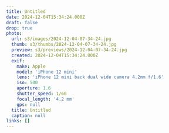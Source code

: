 ```yaml
---
title: Untitled
date: 2024-12-04T15:34:24.000Z
draft: false
drop: true
photo:
  url: s3/images/2024-12-04-07-34-24.jpg
  thumb: s3/thumbs/2024-12-04-07-34-24.jpg
  preview: s3/previews/2024-12-04-07-34-24.jpg
  created: 2024-12-04T15:34:24.000Z
  exif:
    make: Apple
    model: 'iPhone 12 mini'
    lens: 'iPhone 12 mini back dual wide camera 4.2mm f/1.6'
    iso: 500
    aperture: 1.6
    shutter_speed: 1/60
    focal_length: '4.2 mm'
    gps: null
  title: Untitled
  caption: null
links: []
---
```


